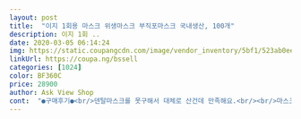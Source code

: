 ```yaml
---
layout: post 
title:  "이지 1회용 마스크 위생마스크 부직포마스크 국내생산, 100개" 
description: 이지 1회 ..
date: 2020-03-05 06:14:24 
img: https://static.coupangcdn.com/image/vendor_inventory/5bf1/523ab0eefbaee6416779ae037aa8d9819136d524cb31b7f3dbe44e776071.jpg 
linkUrl: https://coupa.ng/bssell 
categories: [1024] 
color: BF360C 
price: 28900 
author: Ask View Shop 
cont:  "●구매후기●<br/>덴탈마스크를 못구해서 대체로 산건데 만족해요.<br/><br/>마스크안에 필터처럼 쓰려고 샀어요<br/>사기 전에 꼼꼼이 읽지 못해서.<br/>.<br/>그냥 일회용 이네요.<br/> 철심도 없어 코부분은 들뜨고... <br/>... <br/>마스크 안에 필터용으로 사용하기 적한한 거 같아요.<br/> 피부는 괜찮을지 좀 염려되네요<br/>생각보다 두꺼워서 겹쳐쓸때 답답하지않을까 했는데 괜찮을듯 싶어요<br/>세번을 셌는데 세번다 98장이었습니다.<br/> 일부러 뺀건지 실수인지는 모르겠지만 이시국에 기분은 나빴습니다.<br/><br/>요새 마스크깂도 장난아니고 구하기도 힘들고 필터도 못 믿겠고 차라리 고맙네요^^;:<br/>일단 예정보다 빨리 도착했습니다.<br/> 수량이 안맞게 온 분 후기를 보고 오자마자 수량체크부터 했는데 2장이 적게 왔어요<br/>저는 이동거리가 짧을때 화장품 묻은것을 다시쓰기는 찝찝하고 버리기는 아까워서 처음부터 단품으로 쓸 생각은 없었고 kf94마스크안에 넣어서 쓸 생각이었기때문에 귀부분을 잘라서 마스크안에 넣었더니 사이즈가 잘 맞더라고요.<br/><br/>" 
---
```

